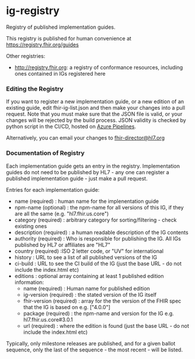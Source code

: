 # ig-registry

Registry of published implementation guides. 

This registry is published for human convenience at https://registry.fhir.org/guides

Other registries:

* http://registry.fhir.org: a registry of conformance resources, including ones contained in IGs registered here

### Editing the Registry 

If you want to register a new implementation guide, or a new edition of an existing guide, edit fhir-ig-list.json and then make your changes into a pull request. Note that you must make sure that the JSON file is valid, or your changes will be rejected by the build process. JSON validity is checked by python script in the CI/CD, hosted on [Azure Pipelines](https://dev.azure.com/fhir-pipelines/ig-registry). 

Alternatively, you can email your changes to fhir-director@hl7.org

### Documentation of Registry

Each implementation guide gets an entry in the registry. Implementation guides do not need to be 
published by HL7  - any one can register a published implementation guide - just make a pull request.

Entries for each implementation guide:

* name (required) : human name for the implenentation guide
* npm-name (optional) : the npm-name for all versions of this IG, if they are all the same (e.g. "hl7.fhir.us.core")
* category (required) : arbitrary category for sorting/filtering - check existing ones
* description (required) : a human readable description of the IG contents
* authority (required) : Who is responsible for publishing the IG. All IGs published by HL7 or affiliates are "HL7"
* country (required) :ISO 2 letter code, or "UV" for international
* history : URL to see a list of all published versions of the IG
* ci-build : URL to see the CI build of the IG (just the base URL - do not include the index.html etc)
* editions : optional array containing at least 1 published edition information:
  * name (required) : Human name for published edition
  * ig-version (required) : the stated version of the IG itself
  * fhir-version (required) : array for the the version of the FHIR spec that the IG is based on e.g. ["4.0.0"]
  * package (required) : the npm-name and version for the IG e.g. hl7.fhir.us.core#3.0.1
  * url (required) : where the edition is found (just the base URL - do not include the index.html etc)

Typically, only milestone releases are published, and for a given ballot sequence, only the last of the sequence - the most recent - will be listed.
